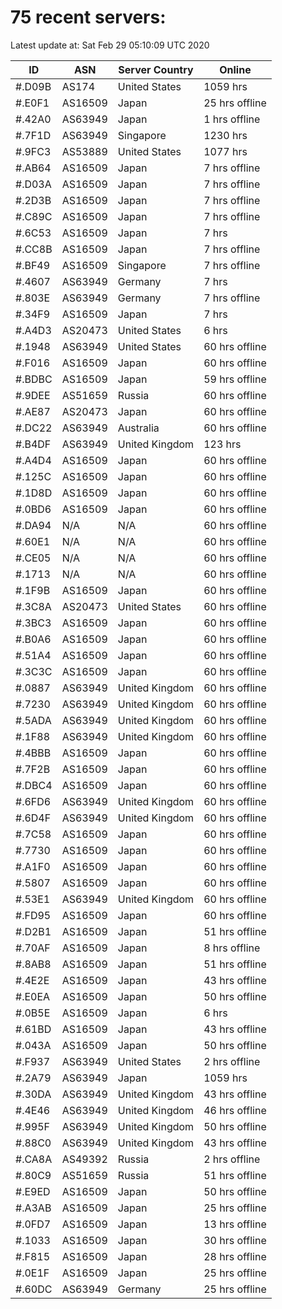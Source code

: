 # 75 recent servers:

Latest update at: Sat Feb 29 05:10:09 UTC 2020

| ID | ASN | Server Country | Online |
| -- | --- | -------------- | ------ |
| #.D09B | AS174 | United States | 1059 hrs |
| #.E0F1 | AS16509 | Japan | 25 hrs offline |
| #.42A0 | AS63949 | Japan | 1 hrs offline |
| #.7F1D | AS63949 | Singapore | 1230 hrs |
| #.9FC3 | AS53889 | United States | 1077 hrs |
| #.AB64 | AS16509 | Japan | 7 hrs offline |
| #.D03A | AS16509 | Japan | 7 hrs offline |
| #.2D3B | AS16509 | Japan | 7 hrs offline |
| #.C89C | AS16509 | Japan | 7 hrs offline |
| #.6C53 | AS16509 | Japan | 7 hrs |
| #.CC8B | AS16509 | Japan | 7 hrs offline |
| #.BF49 | AS16509 | Singapore | 7 hrs offline |
| #.4607 | AS63949 | Germany | 7 hrs |
| #.803E | AS63949 | Germany | 7 hrs offline |
| #.34F9 | AS16509 | Japan | 7 hrs |
| #.A4D3 | AS20473 | United States | 6 hrs |
| #.1948 | AS63949 | United States | 60 hrs offline |
| #.F016 | AS16509 | Japan | 60 hrs offline |
| #.BDBC | AS16509 | Japan | 59 hrs offline |
| #.9DEE | AS51659 | Russia | 60 hrs offline |
| #.AE87 | AS20473 | Japan | 60 hrs offline |
| #.DC22 | AS63949 | Australia | 60 hrs offline |
| #.B4DF | AS63949 | United Kingdom | 123 hrs |
| #.A4D4 | AS16509 | Japan | 60 hrs offline |
| #.125C | AS16509 | Japan | 60 hrs offline |
| #.1D8D | AS16509 | Japan | 60 hrs offline |
| #.0BD6 | AS16509 | Japan | 60 hrs offline |
| #.DA94 | N/A | N/A | 60 hrs offline |
| #.60E1 | N/A | N/A | 60 hrs offline |
| #.CE05 | N/A | N/A | 60 hrs offline |
| #.1713 | N/A | N/A | 60 hrs offline |
| #.1F9B | AS16509 | Japan | 60 hrs offline |
| #.3C8A | AS20473 | United States | 60 hrs offline |
| #.3BC3 | AS16509 | Japan | 60 hrs offline |
| #.B0A6 | AS16509 | Japan | 60 hrs offline |
| #.51A4 | AS16509 | Japan | 60 hrs offline |
| #.3C3C | AS16509 | Japan | 60 hrs offline |
| #.0887 | AS63949 | United Kingdom | 60 hrs offline |
| #.7230 | AS63949 | United Kingdom | 60 hrs offline |
| #.5ADA | AS63949 | United Kingdom | 60 hrs offline |
| #.1F88 | AS63949 | United Kingdom | 60 hrs offline |
| #.4BBB | AS16509 | Japan | 60 hrs offline |
| #.7F2B | AS16509 | Japan | 60 hrs offline |
| #.DBC4 | AS16509 | Japan | 60 hrs offline |
| #.6FD6 | AS63949 | United Kingdom | 60 hrs offline |
| #.6D4F | AS63949 | United Kingdom | 60 hrs offline |
| #.7C58 | AS16509 | Japan | 60 hrs offline |
| #.7730 | AS16509 | Japan | 60 hrs offline |
| #.A1F0 | AS16509 | Japan | 60 hrs offline |
| #.5807 | AS16509 | Japan | 60 hrs offline |
| #.53E1 | AS63949 | United Kingdom | 60 hrs offline |
| #.FD95 | AS16509 | Japan | 60 hrs offline |
| #.D2B1 | AS16509 | Japan | 51 hrs offline |
| #.70AF | AS16509 | Japan | 8 hrs offline |
| #.8AB8 | AS16509 | Japan | 51 hrs offline |
| #.4E2E | AS16509 | Japan | 43 hrs offline |
| #.E0EA | AS16509 | Japan | 50 hrs offline |
| #.0B5E | AS16509 | Japan | 6 hrs |
| #.61BD | AS16509 | Japan | 43 hrs offline |
| #.043A | AS16509 | Japan | 50 hrs offline |
| #.F937 | AS63949 | United States | 2 hrs offline |
| #.2A79 | AS63949 | Japan | 1059 hrs |
| #.30DA | AS63949 | United Kingdom | 43 hrs offline |
| #.4E46 | AS63949 | United Kingdom | 46 hrs offline |
| #.995F | AS63949 | United Kingdom | 50 hrs offline |
| #.88C0 | AS63949 | United Kingdom | 43 hrs offline |
| #.CA8A | AS49392 | Russia | 2 hrs offline |
| #.80C9 | AS51659 | Russia | 51 hrs offline |
| #.E9ED | AS16509 | Japan | 50 hrs offline |
| #.A3AB | AS16509 | Japan | 25 hrs offline |
| #.0FD7 | AS16509 | Japan | 13 hrs offline |
| #.1033 | AS16509 | Japan | 30 hrs offline |
| #.F815 | AS16509 | Japan | 28 hrs offline |
| #.0E1F | AS16509 | Japan | 25 hrs offline |
| #.60DC | AS63949 | Germany | 25 hrs offline |

